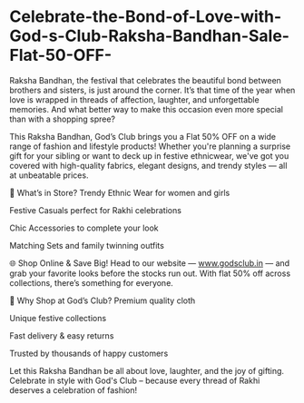 # Celebrate-the-Bond-of-Love-with-God-s-Club-Raksha-Bandhan-Sale-Flat-50-OFF-

Raksha Bandhan, the festival that celebrates the beautiful bond between brothers and sisters, is just around the corner. It’s that time of the year when love is wrapped in threads of affection, laughter, and unforgettable memories. And what better way to make this occasion even more special than with a shopping spree?

This Raksha Bandhan, God’s Club brings you a Flat 50% OFF on a wide range of fashion and lifestyle products! Whether you're planning a surprise gift for your sibling or want to deck up in festive ethnicwear, we've got you covered with high-quality fabrics, elegant designs, and trendy styles — all at unbeatable prices.

🎁 What’s in Store?
Trendy Ethnic Wear for women and girls

Festive Casuals perfect for Rakhi celebrations

Chic Accessories to complete your look

Matching Sets and family twinning outfits

🌐 Shop Online & Save Big!
Head to our website — www.godsclub.in — and grab your favorite looks before the stocks run out. With flat 50% off across collections, there’s something for everyone.

🎉 Why Shop at God’s Club?
Premium quality cloth

Unique festive collections

Fast delivery & easy returns

Trusted by thousands of happy customers

Let this Raksha Bandhan be all about love, laughter, and the joy of gifting. Celebrate in style with God's Club – because every thread of Rakhi deserves a celebration of fashion!

